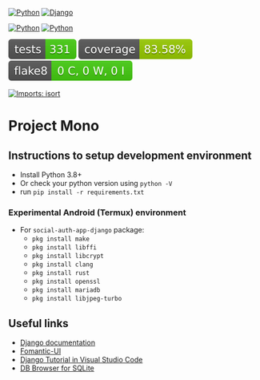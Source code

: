 [![Python](https://img.shields.io/badge/Python-3776AB?logo=python&logoColor=white)](https://www.python.org/)
[![Django](https://img.shields.io/badge/Django-092E20?logo=django&logoColor=white)](https://www.djangoproject.com/)

[![Python](https://img.shields.io/badge/maintained%3F-yes-green.svg)](#)
[![Python](https://img.shields.io/website-up-down-green-red/https/www.monoproject.info.svg)](https://www.monoproject.info/)

[![Tests Status](mono/reports/junit/junit-badge.svg?dummy=8484744)](#)
[![Coverage Status](mono/reports/coverage/coverage-badge.svg?dummy=8484744)](#)
[![Flake8 Status](mono/reports/flake8/flake8-badge.svg?dummy=8484744)](#)

[![Imports: isort](https://img.shields.io/badge/%20imports-isort-%231674b1?style=flat&labelColor=ef8336)](https://pycqa.github.io/isort/)

# Project Mono

## Instructions to setup development environment
- Install Python 3.8+
- Or check your python version using `python -V`
- run `pip install -r requirements.txt`

### Experimental Android (Termux) environment
- For `social-auth-app-django` package:
    - `pkg install make`
    - `pkg install libffi`
    - `pkg install libcrypt`
    - `pkg install clang`
    - `pkg install rust`
    - `pkg install openssl`
    - `pkg install mariadb`
    - `pkg install libjpeg-turbo`

## Useful links
- [Django documentation](https://docs.djangoproject.com/en/3.2/)
- [Fomantic-UI](https://fomantic-ui.com/)
- [Django Tutorial in Visual Studio Code](https://code.visualstudio.com/docs/python/tutorial-django)
- [DB Browser for SQLite](https://sqlitebrowser.org/)
